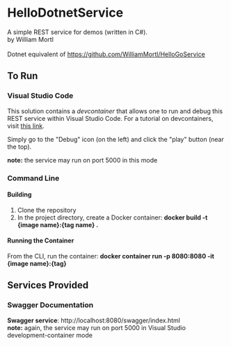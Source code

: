 # HelloDotnetService
A simple REST service for demos (written in C#). <br>
by William Mortl <br><br>
Dotnet equivalent of https://github.com/WilliamMortl/HelloGoService

## To Run

### Visual Studio Code

This solution contains a *devcontainer* that allows one to run and debug this REST service within Visual Studio Code. For a tutorial on 
devcontainers, visit [this link](https://code.visualstudio.com/docs/remote/containers-tutorial).

Simply go to the "Debug" icon (on the left) and click the "play" button (near the top).

**note:** the service may run on port 5000 in this mode

### Command Line

#### Building 

1. Clone the repository
2. In the project directory, create a Docker container: **docker build -t {image name}:{tag name} .**

#### Running the Container

From the CLI, run the container: **docker container run -p 8080:8080 -it {image name}:{tag}**

## Services Provided

### Swagger Documentation

**Swagger service**: http://localhost:8080/swagger/index.html <br>
**note:** again, the service may run on port 5000 in Visual Studio development-container mode